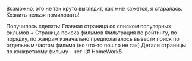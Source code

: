 Возможно, это не так круто выглядит, как мне кажется, я старалась. Кознить нельзя помиловать!

Получилось сделать: Главная страница со списком популярных фильмов + Страница поиска фильмов Фильтрация по рейтингу, по порядку, по жанрам изначально предполагалось вывести поиск по отдельным частям фильма (но что-то пошло не так) Детали страницы по конкретному фильму - нет :(# HomeWork5
